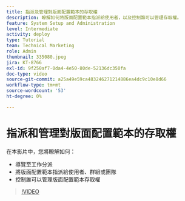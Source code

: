 ```yaml
---
title: 指派及管理對版面配置範本的存取權
description: 瞭解如何將版面配置範本指派給使用者，以及控制誰可以管理存取權。
feature: System Setup and Administration
level: Intermediate
activity: deploy
type: Tutorial
team: Technical Marketing
role: Admin
thumbnail: 335080.jpeg
jira: KT-8766
exl-id: 9f250af7-0da4-4e50-80de-52136dc350fa
doc-type: video
source-git-commit: a25a49e59ca483246271214886ea4dc9c10e8d66
workflow-type: tm+mt
source-wordcount: '53'
ht-degree: 0%

---
```


# 指派和管理對版面配置範本的存取權

在本影片中，您將瞭解如何：

* 導覽至工作分派
* 將版面配置範本指派給使用者、群組或團隊
* 控制誰可以管理版面配置範本存取權

>[!VIDEO](https://video.tv.adobe.com/v/335080/?quality=12&learn=on)
